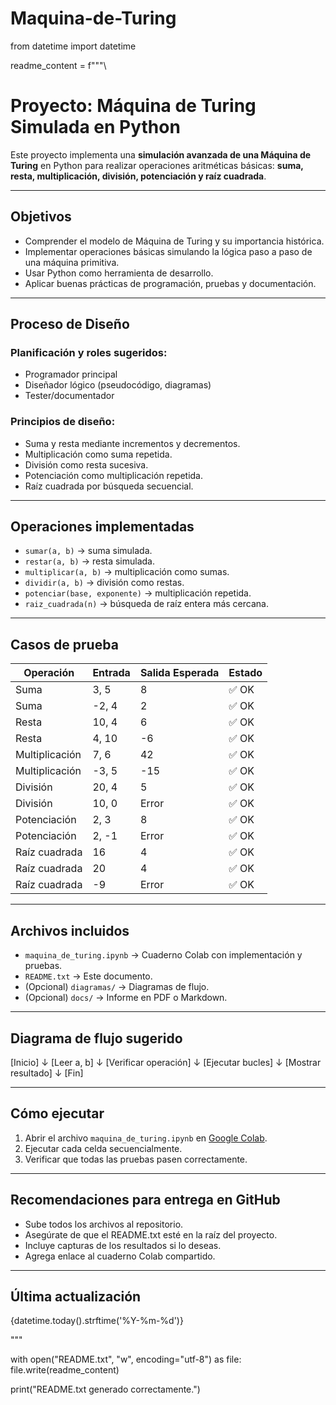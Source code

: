 # Maquina-de-Turing

from datetime import datetime

readme_content = f"""\
# Proyecto: Máquina de Turing Simulada en Python

Este proyecto implementa una **simulación avanzada de una Máquina de Turing** en Python para realizar operaciones aritméticas básicas: **suma, resta, multiplicación, división, potenciación y raíz cuadrada**.

---

## Objetivos

- Comprender el modelo de Máquina de Turing y su importancia histórica.
- Implementar operaciones básicas simulando la lógica paso a paso de una máquina primitiva.
- Usar Python como herramienta de desarrollo.
- Aplicar buenas prácticas de programación, pruebas y documentación.

---

## Proceso de Diseño

### Planificación y roles sugeridos:
- Programador principal
- Diseñador lógico (pseudocódigo, diagramas)
- Tester/documentador

### Principios de diseño:
- Suma y resta mediante incrementos y decrementos.
- Multiplicación como suma repetida.
- División como resta sucesiva.
- Potenciación como multiplicación repetida.
- Raíz cuadrada por búsqueda secuencial.

---

## Operaciones implementadas

- `sumar(a, b)` → suma simulada.
- `restar(a, b)` → resta simulada.
- `multiplicar(a, b)` → multiplicación como sumas.
- `dividir(a, b)` → división como restas.
- `potenciar(base, exponente)` → multiplicación repetida.
- `raiz_cuadrada(n)` → búsqueda de raíz entera más cercana.

---

## Casos de prueba

| Operación       | Entrada        | Salida Esperada | Estado  |
|----------------|----------------|------------------|---------|
| Suma           | 3, 5           | 8                | ✅ OK   |
| Suma           | -2, 4          | 2                | ✅ OK   |
| Resta          | 10, 4          | 6                | ✅ OK   |
| Resta          | 4, 10          | -6               | ✅ OK   |
| Multiplicación | 7, 6           | 42               | ✅ OK   |
| Multiplicación | -3, 5          | -15              | ✅ OK   |
| División       | 20, 4          | 5                | ✅ OK   |
| División       | 10, 0          | Error            | ✅ OK   |
| Potenciación   | 2, 3           | 8                | ✅ OK   |
| Potenciación   | 2, -1          | Error            | ✅ OK   |
| Raíz cuadrada  | 16             | 4                | ✅ OK   |
| Raíz cuadrada  | 20             | 4                | ✅ OK   |
| Raíz cuadrada  | -9             | Error            | ✅ OK   |

---

## Archivos incluidos

- `maquina_de_turing.ipynb` → Cuaderno Colab con implementación y pruebas.
- `README.txt` → Este documento.
- (Opcional) `diagramas/` → Diagramas de flujo.
- (Opcional) `docs/` → Informe en PDF o Markdown.

---

## Diagrama de flujo sugerido

[Inicio]
↓
[Leer a, b]
↓
[Verificar operación]
↓
[Ejecutar bucles]
↓
[Mostrar resultado]
↓
[Fin]


---

## Cómo ejecutar

1. Abrir el archivo `maquina_de_turing.ipynb` en [Google Colab](https://colab.research.google.com/).
2. Ejecutar cada celda secuencialmente.
3. Verificar que todas las pruebas pasen correctamente.

---

## Recomendaciones para entrega en GitHub

- Sube todos los archivos al repositorio.
- Asegúrate de que el README.txt esté en la raíz del proyecto.
- Incluye capturas de los resultados si lo deseas.
- Agrega enlace al cuaderno Colab compartido.

---

## Última actualización

{datetime.today().strftime('%Y-%m-%d')}

"""

with open("README.txt", "w", encoding="utf-8") as file:
    file.write(readme_content)

print("README.txt generado correctamente.")


